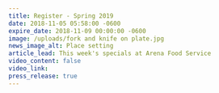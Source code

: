 ```yaml
---
title: Register - Spring 2019
date: 2018-11-05 05:58:00 -0600
expire_date: 2018-11-09 00:00:00 -0600
image: /uploads/fork and knife on plate.jpg
news_image_alt: Place setting
article_lead: This week's specials at Arena Food Service
video_content: false
video_link:
press_release: true
---
```


